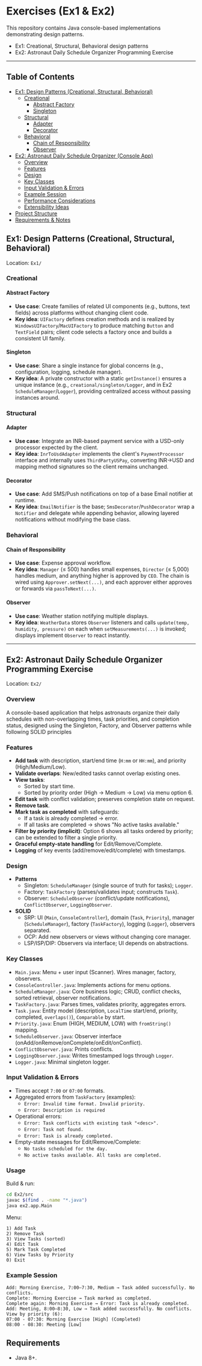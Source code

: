 # Exercises (Ex1 & Ex2)

This repository contains Java console-based implementations demonstrating design patterns.

 - Ex1: Creational, Structural, Behavioral design patterns
 - Ex2: Astronaut Daily Schedule Organizer Programming Exercise 

---
## Table of Contents

- [Ex1: Design Patterns (Creational, Structural, Behavioral)](#ex1-design-patterns-creational-structural-behavioral)
  - [Creational](#creational)
    - [Abstract Factory](#abstract-factory)
    - [Singleton](#singleton)
  - [Structural](#structural)
    - [Adapter](#adapter)
    - [Decorator](#decorator)
  - [Behavioral](#behavioral)
    - [Chain of Responsibility](#chain-of-responsibility)
    - [Observer](#observer)
- [Ex2: Astronaut Daily Schedule Organizer (Console App)](#ex2-astronaut-daily-schedule-organizer-programming-exercise)
  - [Overview](#overview)
  - [Features](#features)
  - [Design](#design)
  - [Key Classes](#key-classes)
  - [Input Validation & Errors](#input-validation--errors)
  - [Example Session](#example-session)
  - [Performance Considerations](#performance-considerations)
  - [Extensibility Ideas](#extensibility-ideas)
- [Project Structure](#project-structure)
- [Requirements & Notes](#requirements--notes)

## Ex1: Design Patterns (Creational, Structural, Behavioral)

Location: `Ex1/`

### Creational
#### Abstract Factory
- **Use case**: Create families of related UI components (e.g., buttons, text fields) across platforms without changing client code.
- **Key idea**: `UIFactory` defines creation methods and is realized by `WindowsUIFactory`/`MacUIFactory` to produce matching `Button` and `TextField` pairs; client code selects a factory once and builds a consistent UI family.

#### Singleton
- **Use case**: Share a single instance for global concerns (e.g., configuration, logging, schedule manager).
- **Key idea**: A private constructor with a static `getInstance()` ensures a unique instance (e.g., `creational/singleton/Logger`, and in Ex2 `ScheduleManager`/`Logger`), providing centralized access without passing instances around.

### Structural
#### Adapter
- **Use case**: Integrate an INR-based payment service with a USD-only processor expected by the client.
- **Key idea**: `InrToUsdAdapter` implements the client's `PaymentProcessor` interface and internally uses `ThirdPartyUSPay`, converting INR→USD and mapping method signatures so the client remains unchanged.

#### Decorator
- **Use case**: Add SMS/Push notifications on top of a base Email notifier at runtime.
- **Key idea**: `EmailNotifier` is the base; `SmsDecorator`/`PushDecorator` wrap a `Notifier` and delegate while appending behavior, allowing layered notifications without modifying the base class.

### Behavioral
#### Chain of Responsibility
- **Use case**: Expense approval workflow.
- **Key idea**: `Manager` (≤ 500) handles small expenses, `Director` (≤ 5,000) handles medium, and anything higher is approved by `CEO`. The chain is wired using `Approver.setNext(...)`, and each approver either approves or forwards via `passToNext(...)`.

#### Observer
- **Use case**: Weather station notifying multiple displays.
- **Key idea**: `WeatherData` stores `Observer` listeners and calls `update(temp, humidity, pressure)` on each when `setMeasurements(...)` is invoked; displays implement `Observer` to react instantly.

---

## Ex2: Astronaut Daily Schedule Organizer Programming Exercise

Location: `Ex2/`

### Overview
A console-based application that helps astronauts organize their daily schedules with non-overlapping times, task priorities, and completion status, designed using the Singleton, Factory, and Observer patterns while following SOLID principles

### Features
- **Add task** with description, start/end time (`H:mm` or `HH:mm`), and priority (High/Medium/Low).
- **Validate overlaps**: New/edited tasks cannot overlap existing ones.
- **View tasks**:
  - Sorted by start time.
  - Sorted by priority order (High → Medium → Low) via menu option 6.
- **Edit task** with conflict validation; preserves completion state on request.
- **Remove task**.
- **Mark task as completed** with safeguards:
  - If a task is already completed → error.
  - If all tasks are completed → shows "No active tasks available."
- **Filter by priority (implicit)**: Option 6 shows all tasks ordered by priority; can be extended to filter a single priority.
- **Graceful empty-state handling** for Edit/Remove/Complete.
- **Logging** of key events (add/remove/edit/complete) with timestamps.

### Design
- **Patterns**
  - Singleton: `ScheduleManager` (single source of truth for tasks); `Logger`.
  - Factory: `TaskFactory` (parses/validates input; constructs `Task`).
  - Observer: `ScheduleObserver` (conflict/update notifications), `ConflictObserver`, `LoggingObserver`.
- **SOLID**
  - SRP: UI (`Main`, `ConsoleController`), domain (`Task`, `Priority`), manager (`ScheduleManager`), factory (`TaskFactory`), logging (`Logger`), observers separated.
  - OCP: Add new observers or views without changing core manager.
  - LSP/ISP/DIP: Observers via interface; UI depends on abstractions.

### Key Classes
- `Main.java`: Menu + user input (Scanner). Wires manager, factory, observers.
- `ConsoleController.java`: Implements actions for menu options.
- `ScheduleManager.java`: Core business logic; CRUD, conflict checks, sorted retrieval, observer notifications.
- `TaskFactory.java`: Parses times, validates priority, aggregates errors.
- `Task.java`: Entity model (description, `LocalTime` start/end, priority, completed, `overlaps()`), `Comparable` by start.
- `Priority.java`: Enum (HIGH, MEDIUM, LOW) with `fromString()` mapping.
- `ScheduleObserver.java`: Observer interface (onAdd/onRemove/onComplete/onEdit/onConflict).
- `ConflictObserver.java`: Prints conflicts.
- `LoggingObserver.java`: Writes timestamped logs through `Logger`.
- `Logger.java`: Minimal singleton logger.

### Input Validation & Errors
- Times accept `7:00` or `07:00` formats.
- Aggregated errors from `TaskFactory` (examples):
  - `Error: Invalid time format. Invalid priority.`
  - `Error: Description is required`
- Operational errors:
  - `Error: Task conflicts with existing task "<desc>".`
  - `Error: Task not found.`
  - `Error: Task is already completed.`
- Empty-state messages for Edit/Remove/Complete:
  - `No tasks scheduled for the day.`
  - `No active tasks available. All tasks are completed.`

### Usage
Build & run:
```bash
cd Ex2/src
javac $(find . -name "*.java")
java ex2.app.Main
```

Menu:
```
1) Add Task
2) Remove Task
3) View Tasks (sorted)
4) Edit Task
5) Mark Task Completed
6) View Tasks by Priority
0) Exit
```

### Example Session
```
Add: Morning Exercise, 7:00–7:30, Medium → Task added successfully. No conflicts.
Complete: Morning Exercise → Task marked as completed.
Complete again: Morning Exercise → Error: Task is already completed.
Add: Meeting, 8:00–8:30, Low → Task added successfully. No conflicts.
View by priority (6):
07:00 - 07:30: Morning Exercise [High] (Completed)
08:00 - 08:30: Meeting [Low]
```

## Requirements 
- Java 8+.

